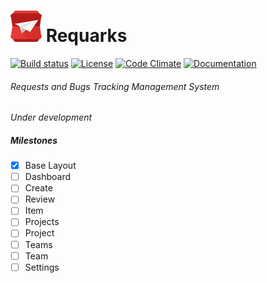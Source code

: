 # [![Requarks Logo](https://raw.githubusercontent.com/NGPixel/requarks/master/UI/requests-50x50.png)](https://requarks.io/) Requarks 
[![Build status](https://ci.appveyor.com/api/projects/status/vsu1i5kkj3jpmn0h?svg=true)](https://ci.appveyor.com/project/NGPixel/requarks)
[![License](https://img.shields.io/badge/license-GPLv3-blue.svg)](https://github.com/NGPixel/requarks/blob/master/LICENSE)
[![Code Climate](https://codeclimate.com/github/Requarks/requarks/badges/gpa.svg)](https://codeclimate.com/github/Requarks/requarks)
[![Documentation](https://img.shields.io/badge/docs-up--to--date-red.svg)](https://requarks.readme.io/)

###### Requests and Bugs Tracking Management System
*Under development*

##### Milestones
- [x] Base Layout
- [ ] Dashboard
- [ ] Create
- [ ] Review
- [ ] Item
- [ ] Projects
- [ ] Project
- [ ] Teams
- [ ] Team
- [ ] Settings
